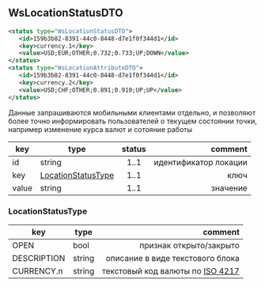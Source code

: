 ## WsLocationStatusDTO

```xml
<status type="WsLocationStatusDTO">
   <id>159b3b82-8391-44c0-8448-d7e1f0f344d1</id>
   <key>currency.1</key>
   <value>USD;EUR;OTHER;0.732;0.733;UP;DOWN</value>
</status>
<status type="WsLocationAttributeDTO">
   <id>159b3b82-8391-44c0-8448-d7e1f0f344d1</id>
   <key>currency.2</key>
   <value>USD;CHF;OTHER;0.891;0.910;UP;UP</value>
</status>
```
Данные запрашиваются мобильными клиентами отдельно, и позволяют более точно информировать пользователей о текущем состоянии точки, например изменение курса валют и сотояние работы

key | type | status | comment
--- | ---- | :----: | ---:
id | string | 1..1 | идентификатор локации
key | [LocationStatusType](#locationstatustype) | 1..1 | ключ
value | string | 1..1 | значение

### LocationStatusType

key | type | comment
--- | ---- | ---:
OPEN | bool | признак открыто/закрыто
DESCRIPTION | string | описание в виде текстового блока
CURRENCY.n | string | текстовый код валюты по [ISO 4217](https://ru.wikipedia.org/wiki/ISO_4217)

